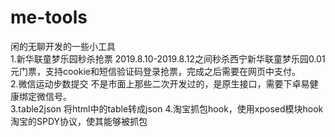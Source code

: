 # me-tools
闲的无聊开发的一些小工具  
1.新华联童梦乐园秒杀抢票 2019.8.10-2019.8.12之间秒杀西宁新华联童梦乐园0.01元门票，支持cookie和短信验证码登录抢票，完成之后需要在网页中支付。  
2.微信运动步数提交  不是市面上那些二次开发过的，是原生接口，需要下卓易健康绑定微信号。  
3.table2json 将html中的table转成json
4.淘宝抓包hook，使用xposed模块hook淘宝的SPDY协议，使其能够被抓包
